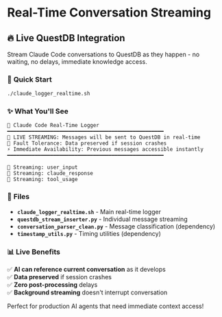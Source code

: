 # Real-Time Conversation Streaming

## 🔥 **Live QuestDB Integration**

Stream Claude Code conversations to QuestDB as they happen - no waiting, no delays, immediate knowledge access.

### 🚀 **Quick Start**
```bash
./claude_logger_realtime.sh
```

### ✨ **What You'll See**
```
🚀 Claude Code Real-Time Logger
━━━━━━━━━━━━━━━━━━━━━━━━━━━━━━━━━━━━━━━━━━━━━━━━━━━
🔴 LIVE STREAMING: Messages will be sent to QuestDB in real-time
💾 Fault Tolerance: Data preserved if session crashes
⚡ Immediate Availability: Previous messages accessible instantly
━━━━━━━━━━━━━━━━━━━━━━━━━━━━━━━━━━━━━━━━━━━━━━━━━━━

📡 Streaming: user_input
📡 Streaming: claude_response
📡 Streaming: tool_usage
```

### 🔧 **Files**
- **`claude_logger_realtime.sh`** - Main real-time logger
- **`questdb_stream_inserter.py`** - Individual message streaming
- **`conversation_parser_clean.py`** - Message classification (dependency)  
- **`timestamp_utils.py`** - Timing utilities (dependency)

### 📊 **Live Benefits**
✅ **AI can reference current conversation** as it develops  
✅ **Data preserved** if session crashes  
✅ **Zero post-processing** delays  
✅ **Background streaming** doesn't interrupt conversation  

Perfect for production AI agents that need immediate context access!